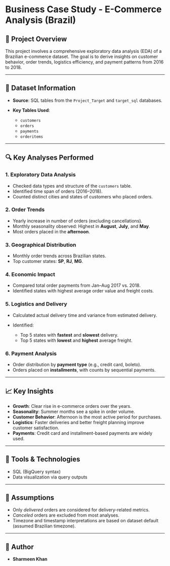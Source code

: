 # Business Case Study - E-Commerce Analysis (Brazil)

## 📌 Project Overview

This project involves a comprehensive exploratory data analysis (EDA) of a Brazilian e-commerce dataset. The goal is to derive insights on customer behavior, order trends, logistics efficiency, and payment patterns from 2016 to 2018.

---

## 📂 Dataset Information

* **Source**: SQL tables from the `Project_Target` and `target_sql` databases.
* **Key Tables Used**:

  * `customers`
  * `orders`
  * `payments`
  * `orderitems`

---

## 🔍 Key Analyses Performed

### 1. **Exploratory Data Analysis**

* Checked data types and structure of the `customers` table.
* Identified time span of orders (2016–2018).
* Counted distinct cities and states of customers who placed orders.

### 2. **Order Trends**

* Yearly increase in number of orders (excluding cancellations).
* Monthly seasonality observed: Highest in **August**, **July**, and **May**.
* Most orders placed in the **afternoon**.

### 3. **Geographical Distribution**

* Monthly order trends across Brazilian states.
* Top customer states: **SP**, **RJ**, **MG**.

### 4. **Economic Impact**

* Compared total order payments from Jan–Aug 2017 vs. 2018.
* Identified states with highest average order value and freight costs.

### 5. **Logistics and Delivery**

* Calculated actual delivery time and variance from estimated delivery.
* Identified:

  * Top 5 states with **fastest** and **slowest** delivery.
  * Top 5 states with **lowest** and **highest** average freight.

### 6. **Payment Analysis**

* Order distribution by **payment type** (e.g., credit card, boleto).
* Orders placed on **installments**, with counts by sequential payments.

---

## 📈 Key Insights

* **Growth**: Clear rise in e-commerce orders over the years.
* **Seasonality**: Summer months see a spike in order volume.
* **Customer Behavior**: Afternoon is the most active period for purchases.
* **Logistics**: Faster deliveries and better freight planning improve customer satisfaction.
* **Payments**: Credit card and installment-based payments are widely used.

---

## 📌 Tools & Technologies

* SQL (BigQuery syntax)
* Data visualization via query outputs

---

## 📄 Assumptions

* Only *delivered* orders are considered for delivery-related metrics.
* *Canceled* orders are excluded from most analyses.
* Timezone and timestamp interpretations are based on dataset default (assumed Brazilian timezone).

---

## 👤 Author

* **Sharmeen Khan**
